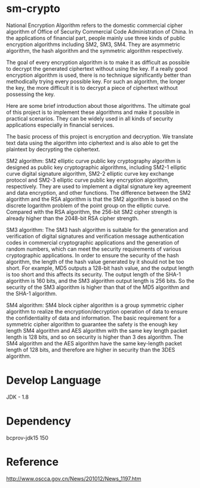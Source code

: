 # sm-crypto
National Encryption Algorithm refers to the domestic commercial cipher algorithm of Office of Security Commercial Code Administration of China. In the applications of financial part, people mainly use three kinds of public encryption algorithms including SM2, SM3, SM4. They are asymmetric algorithm, the hash algorithm and the symmetric algorithm respectively.

The goal of every encryption algorithm is to make it as difficult as possible to decrypt the generated ciphertext without using the key. If a really good encryption algorithm is used, there is no technique significantly better than methodically trying every possible key. For such an algorithm, the longer the key, the more difficult it is to decrypt a piece of ciphertext without possessing the key.

Here are some brief introduction about those algorithms. The ultimate goal of this project is to implement these algorithms and make it possible in practical scenarios. They can be widely used in all kinds of security applications especially in financial services.

The basic process of this project is encryption and decryption. We translate text data using the algorithm into ciphertext and is also able to get the plaintext by decrypting the ciphertext.

SM2 algorithm:
SM2 elliptic curve public key cryptography algorithm is designed as public key cryptographic algorithms, including SM2-1 elliptic curve digital signature algorithm, SM2-2 elliptic curve key exchange protocol and SM2-3 elliptic curve public key encryption algorithm, respectively. They are used to implement a digital signature key agreement and data encryption, and other functions.  The difference between the SM2 algorithm and the RSA algorithm is that the SM2 algorithm is based on the discrete logarithm problem of the point group on the elliptic curve. Compared with the RSA algorithm, the 256-bit SM2 cipher strength is already higher than the 2048-bit RSA cipher strength.

SM3 algorithm: 
The SM3 hash algorithm is suitable for the generation and verification of digital signatures and verification message authentication codes in commercial cryptographic applications and the generation of random numbers, which can meet the security requirements of various cryptographic applications.  In order to ensure the security of the hash algorithm, the length of the hash value generated by it should not be too short. For example, MD5 outputs a 128-bit hash value, and the output length is too short and this affects its security. The output length of the SHA-1 algorithm is 160 bits, and the SM3 algorithm output length is 256 bits. So the security of the SM3 algorithm is higher than that of the MD5 algorithm and the SHA-1 algorithm.


SM4 algorithm: 
SM4 block cipher algorithm is a group symmetric cipher algorithm to realize the encryption/decryption operation of data to ensure the confidentiality of data and information. 
The basic requirement for a symmetric cipher algorithm to guarantee the safety is the enough key length SM4 algorithm and AES algorithm with the same key length packet length is 128 bits, and so on security is higher than 3 des algorithm. The SM4 algorithm and the AES algorithm have the same key-length packet length of 128 bits, and therefore are higher in security than the 3DES algorithm.

# Develop Language
JDK - 1.8

# Dependency
bcprov-jdk15 150

# Reference
http://www.oscca.gov.cn/News/201012/News_1197.htm
